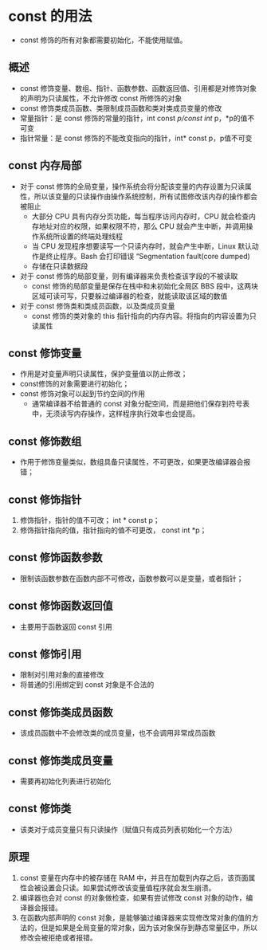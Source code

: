 # const 的用法

+ const 修饰的所有对象都需要初始化，不能使用赋值。

## 概述
+ const 修饰变量、数组、指针、函数参数、函数返回值、引用都是对修饰对象的声明为只读属性，不允许修改 const 所修饰的对象
+ const 修饰类成员函数、类限制成员函数和类对类成员变量的修改
+ 常量指针：是 const 修饰的常量的指针，int const *p/const int* p，*p的值不可变
+ 指针常量：是 const 修饰的不能改变指向的指针，int* const p，p值不可变

## const 内存局部
+ 对于 const 修饰的全局变量，操作系统会将分配该变量的内存设置为只读属性，所以该变量的只读操作由操作系统控制，所有试图修改该内存的操作都会被阻止
    - 大部分 CPU 具有内存分页功能，每当程序访问内存时，CPU 就会检查内存地址对应的权限，如果权限不符，那么 CPU 就会产生中断，并调用操作系统所设置的终端处理线程
    - 当 CPU 发现程序想要读写一个只读内存时，就会产生中断，Linux 默认动作是终止程序。Bash 会打印错误 “Segmentation fault(core dumped)
    - 存储在只读数据段
+ 对于 const 修饰的局部变量，则有编译器来负责检查该字段的不被读取
    - const 修饰的局部变量是保存在栈中和未初始化全局区 BBS 段中，这两块区域可读可写，只要躲过编译器的检查，就能读取该区域的数值
+ 对于 const 修饰类和类成员函数，以及类成员变量
    - const 修饰的类对象的 this 指针指向的内存内容。将指向的内容设置为只读属性

## const 修饰变量
+ 作用是对变量声明只读属性，保护变量值以防止修改；
+ const修饰的对象需要进行初始化；
+ const 修饰对象可以起到节约空间的作用
    - 通常编译器不给普通的 const 对象分配空间，而是把他们保存到符号表中，无须读写内存操作，这样程序执行效率也会提高。

## const 修饰数组
+ 作用于修饰变量类似，数组具备只读属性，不可更改，如果更改编译器会报错；

## const 修饰指针
1. 修饰指针，指针的值不可改； int * const p；
2. 修饰指针指向的值，指针指向的值不可更改， const int *p；

## const 修饰函数参数
+ 限制该函数参数在函数内部不可修改，函数参数可以是变量，或者指针；

## const 修饰函数返回值
+ 主要用于函数返回 const 引用

## const 修饰引用
+ 限制对引用对象的直接修改
+ 将普通的引用绑定到 const 对象是不合法的

## const 修饰类成员函数
+ 该成员函数中不会修改类的成员变量，也不会调用非常成员函数

## const 修饰类成员变量
+ 需要再初始化列表进行初始化

## const 修饰类
+ 该类对于成员变量只有只读操作（赋值只有成员列表初始化一个方法）

## 原理
1. const 变量在内存中的被存储在 RAM 中，并且在加载到内存之后，该页面属性会被设置会只读。如果尝试修改该变量值程序就会发生崩溃。
2. 编译器也会对 const 的对象做检查，如果有尝试修改 const 对象的动作，编译器会报错。
3. 在函数内部声明的 const 对象，是能够骗过编译器来实现修改常对象的值的方法的，但是如果是全局变量的常对象，因为该对象保存到静态常量区中，所以修改会被拒绝或者报错。